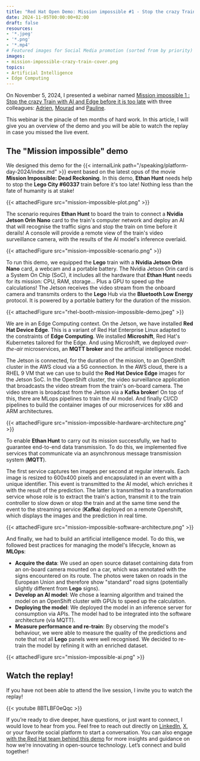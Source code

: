 ```yaml
---
title: "Red Hat Open Demo: Mission impossible #1 - Stop the crazy Train with AI and Edge before it is too late!"
date: 2024-11-05T00:00:00+02:00
draft: false
resources:
- '*.jpeg'
- '*.png'
- '*.mp4'
# Featured images for Social Media promotion (sorted from by priority)
images:
- mission-impossible-crazy-train-cover.png
topics:
- Artificial Intelligence
- Edge Computing
---
```


On November 5, 2024, I presented a webinar named [Mission impossible 1 : Stop the crazy Train with AI and Edge before it is too late](https://events.redhat.com/profile/form/index.cfm?PKformID=0x1270056abcd&extIdCarryOver=true&sc_cid=701f2000000txokAAA) with three colleagues: [Adrien](https://www.linkedin.com/in/adrien-legros-78674a133/), [Mourad](https://www.linkedin.com/in/mourad-ouachani-0734218/) and [Pauline](https://www.linkedin.com/in/trg-pauline/).

This webinar is the pinacle of ten months of hard work.
In this article, I will give you an overview of the demo and you will be able to watch the replay in case you missed the live event.

<!--more-->

## The "Mission impossible" demo

We designed this demo for the {{< internalLink path="/speaking/platform-day-2024/index.md" >}} event based on the latest opus of the movie **Mission Impossible: Dead Reckoning**.
In this demo, **Ethan Hunt** needs help to stop the **Lego City #60337** train before it's too late!
Nothing less than the fate of humanity is at stake!

{{< attachedFigure src="mission-impossible-plot.png" >}}

The scenario requires **Ethan Hunt** to board the train to connect a **Nvidia Jetson Orin Nano** card to the train's computer network and deploy an AI that will recognise the traffic signs and stop the train on time before it derails!
A console will provide a remote view of the train's video surveillance camera, with the results of the AI model's inference overlaid.

{{< attachedFigure src="mission-impossible-scenario.png" >}}

To run this demo, we equipped the **Lego** train with a **Nvidia Jetson Orin Nano** card, a webcam and a portable battery.
The Nvidia Jetson Orin card is a System On Chip (SoC), it includes all the hardware that **Ethan Hunt** needs for its mission: CPU, RAM, storage...
Plus a GPU to speed up the calculations!
The Jetson receives the video stream from the onboard camera and transmits orders to the **Lego** Hub via the **Bluetooth Low Energy** protocol.
It is powered by a portable battery for the duration of the mission.

{{< attachedFigure src="rhel-booth-mission-impossible-demo.jpeg" >}}

We are in an Edge Computing context.
On the Jetson, we have installed **Red Hat Device Edge**.
This is a variant of Red Hat Enterprise Linux adapted to the constraints of **Edge Computing**.
We installed **Microshift**, Red Hat's Kubernetes tailored for the Edge.
And using Microshift, we deployed *over-the-air* microservices, an **MQTT broker** and the artificial intelligence model.

The Jetson is connected, for the duration of the mission, to an OpenShift cluster in the AWS cloud via a 5G connection.
In the AWS cloud, there is a RHEL 9 VM that we can use to build the **Red Hat Device Edge** images for the Jetson SoC.
In the OpenShift cluster, the video surveillance application that broadcasts the video stream from the train's on-board camera.
The video stream is broadcast from the Jetson via a **Kafka broker**!
On top of this, there are MLops pipelines to train the AI model.
And finally CI/CD pipelines to build the container images of our microservices for x86 and ARM architectures.

{{< attachedFigure src="mission-impossible-hardware-architecture.png" >}}

To enable **Ethan Hunt** to carry out its mission successfully, we had to guarantee end-to-end data transmission.
To do this, we implemented five services that communicate via an asynchronous message transmission system (**MQTT**).

The first service captures ten images per second at regular intervals.
Each image is resized to 600x400 pixels and encapsulated in an event with a unique identifier.
This event is transmitted to the AI model, which enriches it with the result of the prediction.
The latter is transmitted to a transformation service whose role is to extract the train's action, transmit it to the train controller to slow down or stop the train and at the same time send the event to the streaming service (**Kafka**) deployed on a remote Openshift, which displays the images and the prediction in real time.

{{< attachedFigure src="mission-impossible-software-architecture.png" >}}

And finally, we had to build an artificial intelligence model.
To do this, we followed best practices for managing the model's lifecycle, known as **MLOps**:

- **Acquire the data**: We used an open source dataset containing data from an on-board camera mounted on a car, which was annotated with the signs encountered on its route.
  The photos were taken on roads in the European Union and therefore show "standard" road signs (potentially slightly different from **Lego** signs).
- **Develop an AI model**: We chose a learning algorithm and trained the model on an OpenShift cluster with GPUs to speed up the calculation.
- **Deploying the model**: We deployed the model in an inference server for consumption via APIs.
  The model had to be integrated into the software architecture (via MQTT).
- **Measure performance and re-train**: By observing the model's behaviour, we were able to measure the quality of the predictions and note that not all **Lego** panels were well recognised.
  We decided to re-train the model by refining it with an enriched dataset.

{{< attachedFigure src="mission-impossible-ai.png" >}}

## Watch the replay!

If you have not been able to attend the live session, I invite you to watch the replay!

{{< youtube 8BTLBF0eQqc >}}

If you’re ready to dive deeper, have questions, or just want to connect, I would love to hear from you.
Feel free to reach out directly on [LinkedIn](https://www.linkedin.com/in/nicolasmasse/), [X](https://x.com/nmasse_itix), or your favorite social platform to start a conversation.
You can also engage [with the Red Hat team behind this demo](https://github.com/Demo-AI-Edge-Crazy-Train) for more insights and guidance on how we’re innovating in open-source technology.
Let’s connect and build together!
